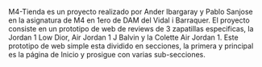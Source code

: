 M4-Tienda es un proyecto realizado por Ander Ibargaray y Pablo Sanjose en la asignatura de M4 en 1ero de DAM del Vidal i Barraquer. El proyecto consiste en un prototipo de web de reviews de 3 zapatillas especificas, la Jordan 1 Low Dior, Air Jordan 1 J Balvin y la Colette Air Jordan 1.
Este prototipo de web simple esta dividido en secciones, la primera y principal es la página de Inicio y prosigue con varias sub-secciones.
